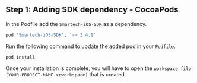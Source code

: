 ## Step 1: Adding SDK dependency - CocoaPods
In the Podfile add the `Smartech-iOS-SDK` as a dependency.
```ruby
pod 'Smartech-iOS-SDK', '~> 3.4.1'
```
Run the following command to update the added pod in your `Podfile`.

```
pod install
```
Once your installation is complete, you will have to open the `workspace file (YOUR-PROJECT-NAME.xcworkspace)` that is created.